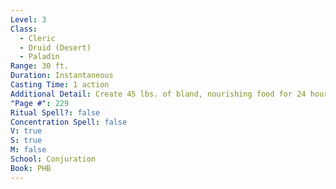 ```yaml
---
Level: 3
Class:
  - Cleric
  - Druid (Desert)
  - Paladin
Range: 30 ft.
Duration: Instantaneous
Casting Time: 1 action
Additional Detail: Create 45 lbs. of bland, nourishing food for 24 hours and 30 gallons of water.
"Page #": 229
Ritual Spell?: false
Concentration Spell: false
V: true
S: true
M: false
School: Conjuration
Book: PHB
---
```

